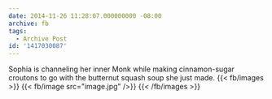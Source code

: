 ```yaml
---
date: 2014-11-26 11:28:07.000000000 -08:00
archive: fb
tags: 
  - Archive Post
id: '1417030087'
---
```


Sophia is channeling her inner Monk while making cinnamon-sugar croutons to go with the butternut squash soup she just made.
{{< fb/images >}}
{{< fb/image src="image.jpg" />}}
{{< /fb/images >}}
